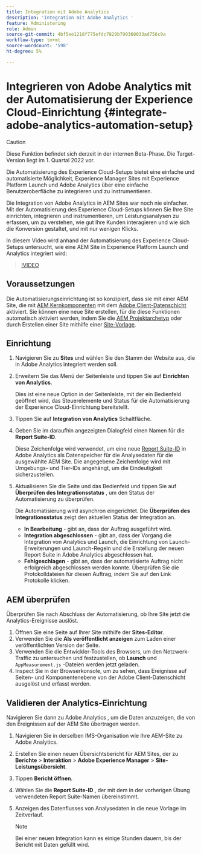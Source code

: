 ```yaml
---
title: Integration mit Adobe Analytics
description: 'Integration mit Adobe Analytics '
feature: Administering
role: Admin
source-git-commit: 4bf5ee1218f775efdc7829b790360033ad756c9a
workflow-type: tm+mt
source-wordcount: '598'
ht-degree: 5%

---
```



# Integrieren von Adobe Analytics mit der Automatisierung der Experience Cloud-Einrichtung {#integrate-adobe-analytics-automation-setup}

>[!CAUTION]
>
> Diese Funktion befindet sich derzeit in der internen Beta-Phase. Die Target-Version liegt im 1. Quartal 2022 vor.

Die Automatisierung des Experience Cloud-Setups bietet eine einfache und automatisierte Möglichkeit, Experience Manager Sites mit Experience Platform Launch und Adobe Analytics über eine einfache Benutzeroberfläche zu integrieren und zu instrumentieren.

Die Integration von Adobe Analytics in AEM Sites war noch nie einfacher. Mit der Automatisierung des Experience Cloud-Setups können Sie Ihre Site einrichten, integrieren und instrumentieren, um Leistungsanalysen zu erfassen, um zu verstehen, wie gut Ihre Kunden interagieren und wie sich die Konversion gestaltet, und mit nur wenigen Klicks.

In diesem Video wird anhand der Automatisierung des Experience Cloud-Setups untersucht, wie eine AEM Site in Experience Platform Launch und Analytics integriert wird:

>[!VIDEO](https://video.tv.adobe.com/v/339605/?quality=12)

## Voraussetzungen

Die Automatisierungseinrichtung ist so konzipiert, dass sie mit einer AEM Site, die mit [AEM Kernkomponenten](https://experienceleague.adobe.com/docs/experience-manager-core-components/using/introduction.html?lang=de) mit dem [Adobe Client-Datenschicht](https://experienceleague.adobe.com/docs/experience-manager-core-components/using/developing/data-layer/overview.html?lang=de) aktiviert. Sie können eine neue Site erstellen, für die diese Funktionen automatisch aktiviert werden, indem Sie die [AEM Projektarchetyp](https://experienceleague.adobe.com/docs/experience-manager-core-components/using/developing/archetype/overview.html?lang=de) oder durch Erstellen einer Site mithilfe einer [Site-Vorlage](/help/journey-sites/quick-site/create-site.md).

## Einrichtung

1. Navigieren Sie zu **Sites** und wählen Sie den Stamm der Website aus, die in Adobe Analytics integriert werden soll.
1. Erweitern Sie das Menü der Seitenleiste und tippen Sie auf **Einrichten von Analytics**.

   Dies ist eine neue Option in der Seitenleiste, mit der ein Bedienfeld geöffnet wird, das Steuerelemente und Status für die Automatisierung der Experience Cloud-Einrichtung bereitstellt.
1. Tippen Sie auf **Integration von Analytics** Schaltfläche.
1. Geben Sie im daraufhin angezeigten Dialogfeld einen Namen für die **Report Suite-ID**.

   Diese Zeichenfolge wird verwendet, um eine neue [Report Suite-ID](https://experienceleague.adobe.com/docs/analytics/admin/manage-report-suites/new-report-suite/t-create-a-report-suite.html?lang=en) in Adobe Analytics als Datenspeicher für die Analysedaten für die ausgewählte AEM Site. Die angegebene Zeichenfolge wird mit Umgebungs- und Tier-IDs angehängt, um die Eindeutigkeit sicherzustellen.

1. Aktualisieren Sie die Seite und das Bedienfeld und tippen Sie auf **Überprüfen des Integrationsstatus** , um den Status der Automatisierung zu überprüfen.

   Die Automatisierung wird asynchron eingerichtet. Die **Überprüfen des Integrationsstatus** zeigt den aktuellen Status der Integration an.

   * **In Bearbeitung** - gibt an, dass der Auftrag ausgeführt wird.
   * **Integration abgeschlossen** - gibt an, dass der Vorgang die Integration von Analytics und Launch, die Einrichtung von Launch-Erweiterungen und Launch-Regeln und die Erstellung der neuen Report Suite in Adobe Analytics abgeschlossen hat.
   * **Fehlgeschlagen** - gibt an, dass der automatisierte Auftrag nicht erfolgreich abgeschlossen werden konnte. Überprüfen Sie die Protokolldateien für diesen Auftrag, indem Sie auf den Link Protokolle klicken.

## AEM überprüfen

Überprüfen Sie nach Abschluss der Automatisierung, ob Ihre Site jetzt die Analytics-Ereignisse auslöst.

1. Öffnen Sie eine Seite auf Ihrer Site mithilfe der **Sites-Editor**.
1. Verwenden Sie die **Als veröffentlicht anzeigen** zum Laden einer veröffentlichten Version der Seite.
1. Verwenden Sie die Entwickler-Tools des Browsers, um den Netzwerk-Traffic zu untersuchen und festzustellen, ob **Launch** und `AppMeasurement.js` -Dateien werden jetzt geladen.
1. Inspect Sie in der Browserkonsole, um zu sehen, dass Ereignisse auf Seiten- und Komponentenebene von der Adobe Client-Datenschicht ausgelöst und erfasst werden.

## Validieren der Analytics-Einrichtung

Navigieren Sie dann zu Adobe Analytics , um die Daten anzuzeigen, die von den Ereignissen auf der AEM Site übertragen werden.

1. Navigieren Sie in derselben IMS-Organisation wie Ihre AEM-Site zu Adobe Analytics.
1. Erstellen Sie einen neuen Übersichtsbericht für AEM Sites, der zu **Berichte** > **Interaktion** > **Adobe Experience Manager** > **Site-Leistungsübersicht**.
1. Tippen **Bericht öffnen**.
1. Wählen Sie die **Report Suite-ID** , der mit dem in der vorherigen Übung verwendeten Report Suite-Namen übereinstimmt.
1. Anzeigen des Datenflusses von Analysedaten in die neue Vorlage im Zeitverlauf.

   >[!NOTE]
   >
   > Bei einer neuen Integration kann es einige Stunden dauern, bis der Bericht mit Daten gefüllt wird.
